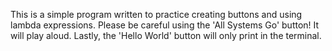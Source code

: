 This is a simple program written to practice creating buttons and using lambda expressions. Please be careful using the 'All Systems Go' button! It will play aloud. Lastly, the 'Hello World' button will only print in the terminal.
